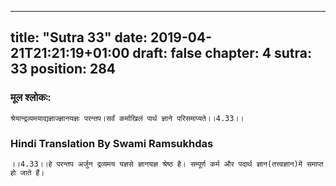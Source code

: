 
---
title: "Sutra 33"
date: 2019-04-21T21:21:19+01:00
draft: false
chapter: 4
sutra: 33
position: 284
---
### मूल श्लोकः:
```
श्रेयान्द्रव्यमयाद्यज्ञाज्ज्ञानयज्ञः परन्तप।सर्वं कर्माखिलं पार्थ ज्ञाने परिसमाप्यते।।4.33।।

```

### Hindi Translation By Swami Ramsukhdas
```
।।4.33।।हे परन्तप अर्जुन द्रव्यमय यज्ञसे ज्ञानयज्ञ श्रेष्ठ है। सम्पूर्ण कर्म और पदार्थ ज्ञान(तत्त्वज्ञान)में समाप्त हो जाते हैं। 

```

